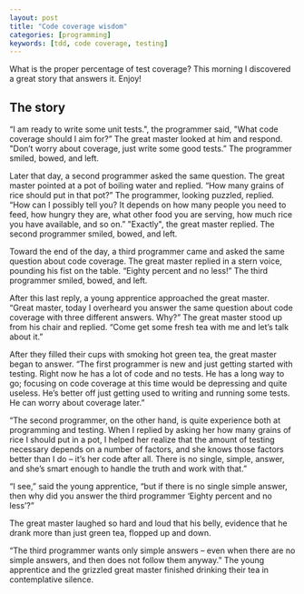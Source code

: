 ```yaml
---
layout: post
title: "Code coverage wisdom"
categories: [programming]
keywords: [tdd, code coverage, testing]
---
```


What is the proper percentage of test coverage? This morning I discovered a great story that answers it. Enjoy!

## The story

“I am ready to write some unit tests.", the programmer said, "What code coverage should I aim for?”
The great master looked at him and respond. "Don’t worry about coverage, just write some good tests.”
The programmer smiled, bowed, and left.

Later that day, a second programmer asked the same question.
The great master pointed at a pot of boiling water and replied.
“How many grains of rice should put in that pot?”
The programmer, looking puzzled, replied.
“How can I possibly tell you? It depends on how many people you need to feed,
how hungry they are, what other food you are serving, how much rice you have available, and so on.”
"Exactly", the great master replied.
The second programmer smiled, bowed, and left.

Toward the end of the day, a third programmer came and asked the same question about code coverage.
The great master replied in a stern voice, pounding his fist on the table.
“Eighty percent and no less!”
The third programmer smiled, bowed, and left.

After this last reply, a young apprentice approached the great master.
“Great master, today I overheard you answer the same question about code coverage with three different answers. Why?”
The great master stood up from his chair and replied.
“Come get some fresh tea with me and let’s talk about it.”

After they filled their cups with smoking hot green tea, the great master began to answer.
“The first programmer is new and just getting started with testing. Right now he has a lot of code and no tests. He has a long way to go; focusing on code coverage at this time would be depressing and quite useless. He’s better off just getting used to writing and running some tests. He can worry about coverage later.”

“The second programmer, on the other hand, is quite experience both at programming and testing. When I replied by asking her how many grains of rice I should put in a pot, I helped her realize that the amount of testing necessary depends on a number of factors, and she knows those factors better than I do – it’s her code after all. There is no single, simple, answer, and she’s smart enough to handle the truth and work with that.”

“I see,” said the young apprentice, “but if there is no single simple answer, then why did you answer the third programmer ‘Eighty percent and no less’?”

The great master laughed so hard and loud that his belly, evidence that he drank more than just green tea, flopped up and down.

“The third programmer wants only simple answers – even when there are no simple answers, and then does not follow them anyway.”
The young apprentice and the grizzled great master finished drinking their tea in contemplative silence.
